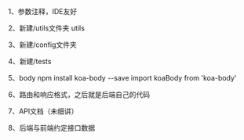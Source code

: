 1、参数注释，IDE友好

2、新建/utils文件夹
utils

3、新建/config文件夹

4、新建/tests

5、body
npm install koa-body --save
import koaBody from 'koa-body'

6、路由和响应格式，之后就是后端自己的代码

7、API文档（未细讲）

8、后端与前端约定接口数据
